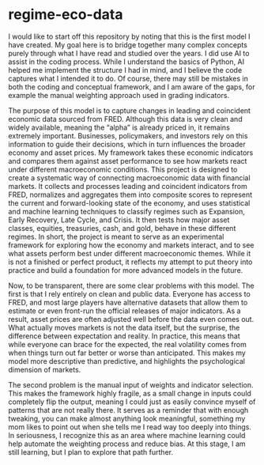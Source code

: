 # regime-eco-data

I would like to start off this repository by noting that this is the first model I have created. My goal here is to bridge together many complex concepts purely through what I have read and studied over the years. I did use AI to assist in the coding process. While I understand the basics of Python, AI helped me implement the structure I had in mind, and I believe the code captures what I intended it to do. Of course, there may still be mistakes in both the coding and conceptual framework, and I am aware of the gaps, for example the manual weighting approach used in grading indicators.


The purpose of this model is to capture changes in leading and coincident economic data sourced from FRED. Although this data is very clean and widely available, meaning the “alpha” is already priced in, it remains extremely important. Businesses, policymakers, and investors rely on this information to guide their decisions, which in turn influences the broader economy and asset prices. My framework takes these economic indicators and compares them against asset performance to see how markets react under different macroeconomic conditions.
This project is designed to create a systematic way of connecting macroeconomic data with financial markets. It collects and processes leading and coincident indicators from FRED, normalizes and aggregates them into composite scores to represent the current and forward-looking state of the economy, and uses statistical and machine learning techniques to classify regimes such as Expansion, Early Recovery, Late Cycle, and Crisis. It then tests how major asset classes, equities, treasuries, cash, and gold, behave in these different regimes. In short, the project is meant to serve as an experimental framework for exploring how the economy and markets interact, and to see what assets perform best under different macroeconomic themes. While it is not a finished or perfect product, it reflects my attempt to put theory into practice and build a foundation for more advanced models in the future.


Now, to be transparent, there are some clear problems with this model. The first is that I rely entirely on clean and public data. Everyone has access to FRED, and most large players have alternative datasets that allow them to estimate or even front-run the official releases of major indicators. As a result, asset prices are often adjusted well before the data even comes out. What actually moves markets is not the data itself, but the surprise, the difference between expectation and reality. In practice, this means that while everyone can brace for the expected, the real volatility comes from when things turn out far better or worse than anticipated. This makes my model more descriptive than predictive, and highlights the psychological dimension of markets.


The second problem is the manual input of weights and indicator selection. This makes the framework highly fragile, as a small change in inputs could completely flip the output, meaning I could just as easily convince myself of patterns that are not really there. It serves as a reminder that with enough tweaking, you can make almost anything look meaningful, something my mom likes to point out when she tells me I read way too deeply into things. In seriousness, I recognize this as an area where machine learning could help automate the weighting process and reduce bias. At this stage, I am still learning, but I plan to explore that path further.
